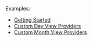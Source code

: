 Examples:

- [Getting Started](./CS/Scheduler_GettingStarted)
- [Custom Day View Providers](./CS/CustomDayViewProviders)  
- [Custom Month View Providers](./CS/CustomMonthViewProviders) 